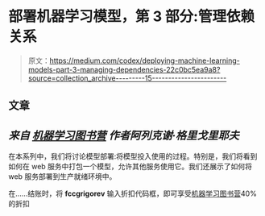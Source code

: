 # 部署机器学习模型，第 3 部分:管理依赖关系

> 原文：<https://medium.com/codex/deploying-machine-learning-models-part-3-managing-dependencies-22c0bc5ea9a8?source=collection_archive---------15----------------------->

## 文章

## *来自* [*机器学习图书营*](https://www.manning.com/books/machine-learning-bookcamp?utm_source=medium&utm_medium=organic&utm_campaign=book_grigorev_machine_1_23_20) *作者阿列克谢·格里戈里耶夫*

在本系列中，我们将讨论模型部署:将模型投入使用的过程。特别是，我们将看到如何在 web 服务中打包一个模型，允许其他服务使用它。我们还展示了如何将 web 服务部署到生产就绪环境中。

在……结账时，将 **fccgrigorev** 输入折扣代码框，即可享受[机器学习图书营](https://www.manning.com/books/machine-learning-bookcamp?utm_source=medium&utm_medium=organic&utm_campaign=book_grigorev_machine_1_23_20)40%的折扣